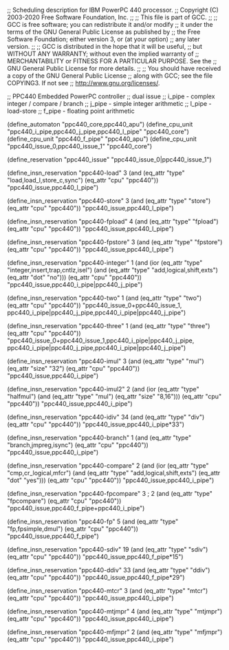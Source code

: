 ;; Scheduling description for IBM PowerPC 440 processor.
;;   Copyright (C) 2003-2020 Free Software Foundation, Inc.
;;
;; This file is part of GCC.
;;
;; GCC is free software; you can redistribute it and/or modify
;; it under the terms of the GNU General Public License as published by
;; the Free Software Foundation; either version 3, or (at your option)
;; any later version.
;;
;; GCC is distributed in the hope that it will be useful,
;; but WITHOUT ANY WARRANTY; without even the implied warranty of
;; MERCHANTABILITY or FITNESS FOR A PARTICULAR PURPOSE.  See the
;; GNU General Public License for more details.
;;
;; You should have received a copy of the GNU General Public License
;; along with GCC; see the file COPYING3.  If not see
;; <http://www.gnu.org/licenses/>.

;; PPC440 Embedded PowerPC controller
;; dual issue
;; i_pipe - complex integer / compare / branch
;; j_pipe - simple integer arithmetic
;; l_pipe - load-store
;; f_pipe - floating point arithmetic

(define_automaton "ppc440_core,ppc440_apu")
(define_cpu_unit "ppc440_i_pipe,ppc440_j_pipe,ppc440_l_pipe" "ppc440_core")
(define_cpu_unit "ppc440_f_pipe" "ppc440_apu")
(define_cpu_unit "ppc440_issue_0,ppc440_issue_1" "ppc440_core")

(define_reservation "ppc440_issue" "ppc440_issue_0|ppc440_issue_1")


(define_insn_reservation "ppc440-load" 3
  (and (eq_attr "type" "load,load_l,store_c,sync")
       (eq_attr "cpu" "ppc440"))
  "ppc440_issue,ppc440_l_pipe")

(define_insn_reservation "ppc440-store" 3
  (and (eq_attr "type" "store")
       (eq_attr "cpu" "ppc440"))
  "ppc440_issue,ppc440_l_pipe")

(define_insn_reservation "ppc440-fpload" 4
  (and (eq_attr "type" "fpload")
       (eq_attr "cpu" "ppc440"))
  "ppc440_issue,ppc440_l_pipe")

(define_insn_reservation "ppc440-fpstore" 3
  (and (eq_attr "type" "fpstore")
       (eq_attr "cpu" "ppc440"))
  "ppc440_issue,ppc440_l_pipe")

(define_insn_reservation "ppc440-integer" 1
  (and (ior (eq_attr "type" "integer,insert,trap,cntlz,isel")
	    (and (eq_attr "type" "add,logical,shift,exts")
		 (eq_attr "dot" "no")))
       (eq_attr "cpu" "ppc440"))
  "ppc440_issue,ppc440_i_pipe|ppc440_j_pipe")

(define_insn_reservation "ppc440-two" 1
  (and (eq_attr "type" "two")
       (eq_attr "cpu" "ppc440"))
  "ppc440_issue_0+ppc440_issue_1,\
   ppc440_i_pipe|ppc440_j_pipe,ppc440_i_pipe|ppc440_j_pipe")

(define_insn_reservation "ppc440-three" 1
  (and (eq_attr "type" "three")
       (eq_attr "cpu" "ppc440"))
  "ppc440_issue_0+ppc440_issue_1,ppc440_i_pipe|ppc440_j_pipe,\
   ppc440_i_pipe|ppc440_j_pipe,ppc440_i_pipe|ppc440_j_pipe")

(define_insn_reservation "ppc440-imul" 3
  (and (eq_attr "type" "mul")
       (eq_attr "size" "32")
       (eq_attr "cpu" "ppc440"))
  "ppc440_issue,ppc440_i_pipe")

(define_insn_reservation "ppc440-imul2" 2
  (and (ior (eq_attr "type" "halfmul")
	    (and (eq_attr "type" "mul")
		 (eq_attr "size" "8,16")))
       (eq_attr "cpu" "ppc440"))
  "ppc440_issue,ppc440_i_pipe")

(define_insn_reservation "ppc440-idiv" 34
  (and (eq_attr "type" "div")
       (eq_attr "cpu" "ppc440"))
  "ppc440_issue,ppc440_i_pipe*33")

(define_insn_reservation "ppc440-branch" 1
  (and (eq_attr "type" "branch,jmpreg,isync")
       (eq_attr "cpu" "ppc440"))
  "ppc440_issue,ppc440_i_pipe")

(define_insn_reservation "ppc440-compare" 2
  (and (ior (eq_attr "type" "cmp,cr_logical,mfcr")
	    (and (eq_attr "type" "add,logical,shift,exts")
		 (eq_attr "dot" "yes")))
       (eq_attr "cpu" "ppc440"))
  "ppc440_issue,ppc440_i_pipe")

(define_insn_reservation "ppc440-fpcompare" 3 ; 2
  (and (eq_attr "type" "fpcompare")
       (eq_attr "cpu" "ppc440"))
  "ppc440_issue,ppc440_f_pipe+ppc440_i_pipe")

(define_insn_reservation "ppc440-fp" 5
  (and (eq_attr "type" "fp,fpsimple,dmul")
       (eq_attr "cpu" "ppc440"))
  "ppc440_issue,ppc440_f_pipe")

(define_insn_reservation "ppc440-sdiv" 19
  (and (eq_attr "type" "sdiv")
       (eq_attr "cpu" "ppc440"))
  "ppc440_issue,ppc440_f_pipe*15")

(define_insn_reservation "ppc440-ddiv" 33
  (and (eq_attr "type" "ddiv")
       (eq_attr "cpu" "ppc440"))
  "ppc440_issue,ppc440_f_pipe*29")

(define_insn_reservation "ppc440-mtcr" 3
  (and (eq_attr "type" "mtcr")
       (eq_attr "cpu" "ppc440"))
  "ppc440_issue,ppc440_i_pipe")

(define_insn_reservation "ppc440-mtjmpr" 4
  (and (eq_attr "type" "mtjmpr")
       (eq_attr "cpu" "ppc440"))
  "ppc440_issue,ppc440_i_pipe")

(define_insn_reservation "ppc440-mfjmpr" 2
  (and (eq_attr "type" "mfjmpr")
       (eq_attr "cpu" "ppc440"))
  "ppc440_issue,ppc440_i_pipe")


